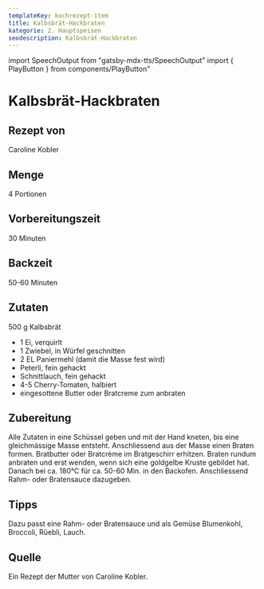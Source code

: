 ```yaml
---
templateKey: kochrezept-item
title: Kalbsbrät-Hackbraten
kategorie: 2. Hauptspeisen
seodescription: Kalbsbrät-Hackbraten
---
```

import SpeechOutput from "gatsby-mdx-tts/SpeechOutput"
import { PlayButton } from components/PlayButton"

<SpeechOutput id="kochrezept-caroline-kobler-kalbsbraet-hackbraten" customPlayButton={PlayButton}>

# Kalbsbrät-Hackbraten

## Rezept von

Caroline Kobler

## Menge

4 Portionen

## Vorbereitungszeit
30 Minuten

## Backzeit 
50-60 Minuten

## Zutaten

500 g Kalbsbrät
- 1 Ei, verquirlt
- 1 Zwiebel, in Würfel geschnitten
- 2 EL Paniermehl (damit die Masse fest wird)
- Peterli, fein gehackt
- Schnittlauch, fein gehackt
- 4-5 Cherry-Tomaten, halbiert
- eingesottene Butter oder Bratcreme zum anbraten 


## Zubereitung
Alle Zutaten in eine Schüssel geben und mit der Hand kneten, bis eine gleichmässige Masse entsteht. Anschliessend aus der Masse einen Braten formen. Bratbutter oder Bratcrème im Bratgeschirr erhitzen. Braten rundum anbraten und erst wenden, wenn sich eine goldgelbe Kruste gebildet hat. 
Danach bei ca. 180°C für ca. 50-60 Min. in den Backofen. 
Anschliessend Rahm- oder Bratensauce dazugeben.

## Tipps
Dazu passt eine Rahm- oder Bratensauce und als Gemüse Blumenkohl, Broccoli, Rüebli, Lauch.

## Quelle
Ein Rezept der Mutter von Caroline Kobler.

</SpeechOutput>